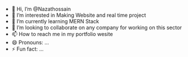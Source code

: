 - 👋 Hi, I’m @Nazathossain
- 👀 I’m interested in Making Website and real time project
- 🌱 I’m currently learning MERN Stack 
- 💞️ I’m looking to collaborate on any company for working on this sector 
- 📫 How to reach me in my portfolio wesite 
- 😄 Pronouns: ...
- ⚡ Fun fact: ...

<!---
Nazathossain/Nazathossain is a ✨ special ✨ repository because its `README.md` (this file) appears on your GitHub profile.
You can click the Preview link to take a look at your changes.
--->
